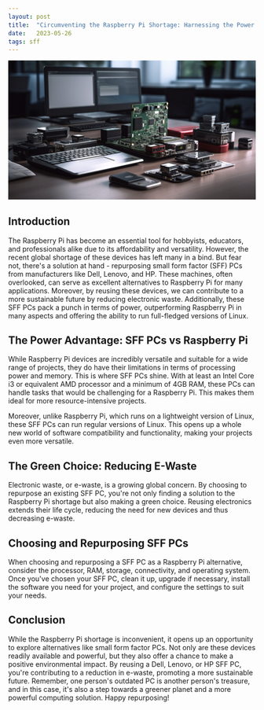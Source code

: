 ```yaml
---
layout: post
title:  "Circumventing the Raspberry Pi Shortage: Harnessing the Power of Small Form Factor PCs from Dell, Lenovo, or HP for a Greener Future"
date:   2023-05-26
tags: sff
---
```


![Random electronic components](/assets/sff-vs-pi.png)

## Introduction

The Raspberry Pi has become an essential tool for hobbyists, educators, and professionals alike due to its affordability and versatility. However, the recent global shortage of these devices has left many in a bind. But fear not, there's a solution at hand - repurposing small form factor (SFF) PCs from manufacturers like Dell, Lenovo, and HP. These machines, often overlooked, can serve as excellent alternatives to Raspberry Pi for many applications. Moreover, by reusing these devices, we can contribute to a more sustainable future by reducing electronic waste. Additionally, these SFF PCs pack a punch in terms of power, outperforming Raspberry Pi in many aspects and offering the ability to run full-fledged versions of Linux.

## The Power Advantage: SFF PCs vs Raspberry Pi

While Raspberry Pi devices are incredibly versatile and suitable for a wide range of projects, they do have their limitations in terms of processing power and memory. This is where SFF PCs shine. With at least an Intel Core i3 or equivalent AMD processor and a minimum of 4GB RAM, these PCs can handle tasks that would be challenging for a Raspberry Pi. This makes them ideal for more resource-intensive projects.

Moreover, unlike Raspberry Pi, which runs on a lightweight version of Linux, these SFF PCs can run regular versions of Linux. This opens up a whole new world of software compatibility and functionality, making your projects even more versatile.

## The Green Choice: Reducing E-Waste

Electronic waste, or e-waste, is a growing global concern. By choosing to repurpose an existing SFF PC, you're not only finding a solution to the Raspberry Pi shortage but also making a green choice. Reusing electronics extends their life cycle, reducing the need for new devices and thus decreasing e-waste.

## Choosing and Repurposing SFF PCs

When choosing and repurposing a SFF PC as a Raspberry Pi alternative, consider the processor, RAM, storage, connectivity, and operating system. Once you've chosen your SFF PC, clean it up, upgrade if necessary, install the software you need for your project, and configure the settings to suit your needs.

## Conclusion

While the Raspberry Pi shortage is inconvenient, it opens up an opportunity to explore alternatives like small form factor PCs. Not only are these devices readily available and powerful, but they also offer a chance to make a positive environmental impact. By reusing a Dell, Lenovo, or HP SFF PC, you're contributing to a reduction in e-waste, promoting a more sustainable future. Remember, one person's outdated PC is another person's treasure, and in this case, it's also a step towards a greener planet and a more powerful computing solution. Happy repurposing!
